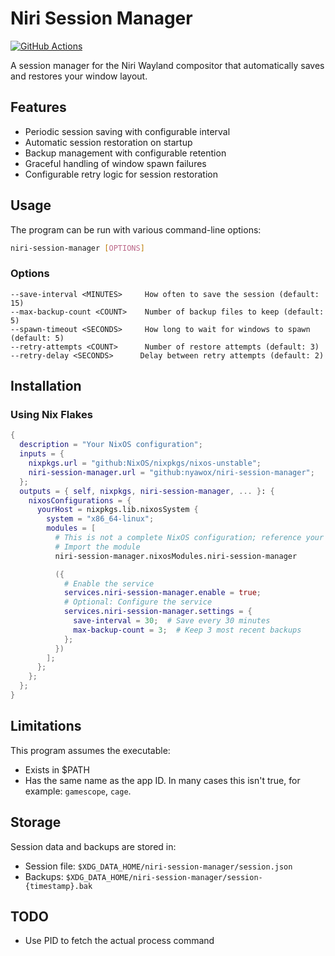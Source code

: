 # Niri Session Manager

[![GitHub Actions](https://img.shields.io/endpoint.svg?url=https%3A%2F%2Factions-badge.atrox.dev%2Fnyawox%2Fniri-session-manager%2Fbadge%3Fref%3Dmain&style=for-the-badge&labelColor=11111b)](https://actions-badge.atrox.dev/nyawox/niri-session-manager/goto?ref=main)

A session manager for the Niri Wayland compositor that automatically saves and restores your window layout.

## Features
- Periodic session saving with configurable interval
- Automatic session restoration on startup
- Backup management with configurable retention
- Graceful handling of window spawn failures
- Configurable retry logic for session restoration

## Usage

The program can be run with various command-line options:

```bash
niri-session-manager [OPTIONS]
```

### Options
```
--save-interval <MINUTES>     How often to save the session (default: 15)
--max-backup-count <COUNT>    Number of backup files to keep (default: 5)
--spawn-timeout <SECONDS>     How long to wait for windows to spawn (default: 5)
--retry-attempts <COUNT>      Number of restore attempts (default: 3)
--retry-delay <SECONDS>      Delay between retry attempts (default: 2)
```

## Installation

### Using Nix Flakes

```nix
{
  description = "Your NixOS configuration";
  inputs = {
    nixpkgs.url = "github:NixOS/nixpkgs/nixos-unstable";
    niri-session-manager.url = "github:nyawox/niri-session-manager";
  };
  outputs = { self, nixpkgs, niri-session-manager, ... }: {
    nixosConfigurations = {
      yourHost = nixpkgs.lib.nixosSystem {
        system = "x86_64-linux";
        modules = [
          # This is not a complete NixOS configuration; reference your normal configuration here.
          # Import the module
          niri-session-manager.nixosModules.niri-session-manager

          ({
            # Enable the service
            services.niri-session-manager.enable = true;
            # Optional: Configure the service
            services.niri-session-manager.settings = {
              save-interval = 30;  # Save every 30 minutes
              max-backup-count = 3;  # Keep 3 most recent backups
            };
          })
        ];
      };
    };
  };
}
```

## Limitations

This program assumes the executable:
- Exists in $PATH
- Has the same name as the app ID. In many cases this isn't true, for example: `gamescope`, `cage`.

## Storage

Session data and backups are stored in:
- Session file: `$XDG_DATA_HOME/niri-session-manager/session.json`
- Backups: `$XDG_DATA_HOME/niri-session-manager/session-{timestamp}.bak`

## TODO
- Use PID to fetch the actual process command
